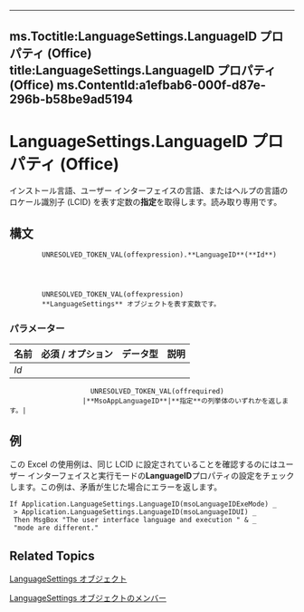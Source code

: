 

---
ms.Toctitle:LanguageSettings.LanguageID プロパティ (Office)
title:LanguageSettings.LanguageID プロパティ (Office)
ms.ContentId:a1efbab6-000f-d87e-296b-b58be9ad5194
---
# LanguageSettings.LanguageID プロパティ (Office)




インストール言語、ユーザー インターフェイスの言語、またはヘルプの言語のロケール識別子 (LCID) を表す定数の**指定**を取得します。読み取り専用です。

## 構文

            UNRESOLVED_TOKEN_VAL(offexpression).**LanguageID**(**Id**)




            UNRESOLVED_TOKEN_VAL(offexpression)
            **LanguageSettings** オブジェクトを表す変数です。

### パラメーター

|**名前**|**必須 / オプション**|**データ型**|**説明**|
|---|---|---|---|
|*Id*|
                        UNRESOLVED_TOKEN_VAL(offrequired)
                      |**MsoAppLanguageID**|**指定**の列挙体のいずれかを返します。|





## 例
この Excel の使用例は、同じ LCID に設定されていることを確認するのにはユーザー インターフェイスと実行モードの**LanguageID**プロパティの設定をチェックします。この例は、矛盾が生じた場合にエラーを返します。

```sourcecode
If Application.LanguageSettings.LanguageID(msoLanguageIDExeMode) _ 
 > Application.LanguageSettings.LanguageID(msoLanguageIDUI) _ 
 Then MsgBox "The user interface language and execution " & _ 
 "mode are different."
```




## Related Topics

[LanguageSettings オブジェクト](936f7d61-87e5-e153-08d4-f8c5c8ef0710.md)

[LanguageSettings オブジェクトのメンバー](068383c2-78f1-2299-2087-9eaa3409e6fe.md)





